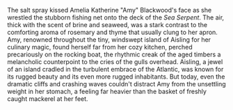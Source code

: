 The salt spray kissed Amelia Katherine "Amy" Blackwood's face as she wrestled the stubborn fishing net onto the deck of the *Sea Serpent*.  The air, thick with the scent of brine and seaweed, was a stark contrast to the comforting aroma of rosemary and thyme that usually clung to her apron.  Amy, renowned throughout the tiny, windswept island of Aisling for her culinary magic, found herself far from her cozy kitchen, perched precariously on the rocking boat, the rhythmic creak of the aged timbers a melancholic counterpoint to the cries of the gulls overhead.  Aisling, a jewel of an island cradled in the turbulent embrace of the Atlantic, was known for its rugged beauty and its even more rugged inhabitants.  But today, even the dramatic cliffs and crashing waves couldn't distract Amy from the unsettling weight in her stomach, a feeling far heavier than the basket of freshly caught mackerel at her feet.
